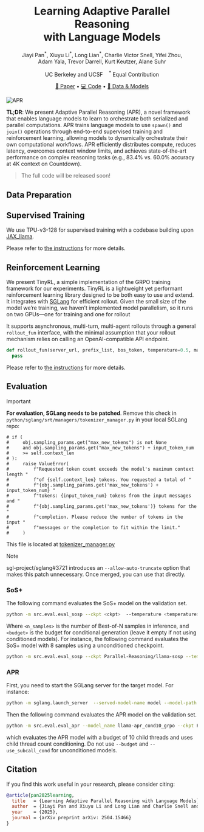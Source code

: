 <h1 align="center"> Learning Adaptive Parallel Reasoning <br> with Language Models </h1>

<p align="center">
  <a href="https://www.jiayipan.com/" style="text-decoration: none;">Jiayi Pan</a><sup>*</sup>,
  <a href="https://xiuyuli.com/" style="text-decoration: none;">Xiuyu Li</a><sup>*</sup>,
  <a href="https://tonylian.com/" style="text-decoration: none;">Long Lian</a><sup>*</sup>,
  <a href="https://sea-snell.github.io/" style="text-decoration: none;">Charlie Victor Snell</a>,
  <a href="https://yifeizhou02.github.io/" style="text-decoration: none;">Yifei Zhou</a>,<br>
  <a href="https://www.adamyala.org/" style="text-decoration: none;">Adam Yala</a>,
  <a href="https://people.eecs.berkeley.edu/~trevor/" style="text-decoration: none;">Trevor Darrell</a>,
  <a href="https://people.eecs.berkeley.edu/~keutzer/" style="text-decoration: none;">Kurt Keutzer</a>,
  <a href="https://www.alanesuhr.com/" style="text-decoration: none;">Alane Suhr</a>
</p>

<p align="center">
    UC Berkeley and UCSF &nbsp;&nbsp;&nbsp;<sup>*</sup> Equal Contribution
</p>

<p align="center">
<a href="https://arxiv.org/abs/2504.15466">📃 Paper</a>
•
<a href="https://github.com/Parallel-Reasoning/APR" >💻 Code</a>
•
<a href="https://huggingface.co/Parallel-Reasoning" >🤗 Data & Models</a>
</p>


![APR](./assets/apr.png)

**TL;DR**: 
We present Adaptive Parallel Reasoning (APR), a novel framework that enables language models to learn to orchestrate both serialized and parallel computations. APR trains language models to use `spawn()` and `join()` operations through end-to-end supervised training and reinforcement learning, allowing models to dynamically orchestrate their own computational workflows.
APR efficiently distributes compute, reduces latency, overcomes context window limits, and achieves state‑of‑the‑art performance on complex reasoning tasks (e.g., 83.4% vs. 60.0% accuracy at 4K context on Countdown).

> The full code will be released soon!
## Data Preparation

## Supervised Training
We use TPU-v3-128 for supervised training with a codebase building upon [JAX_llama](https://github.com/Sea-Snell/JAX_llama). 

Please refer to [the instructions](supervised-jax/README.md) for more details.

## Reinforcement Learning
We present TinyRL, a simple implementation of the GRPO training framework for our experiments. TinyRL is a lightweight yet performant reinforcement learning library designed to be both easy to use and extend. It integrates with [SGLang](https://github.com/sgl-project/sglang) for efficient rollout. Given the small size of the model we’re training, we haven’t implemented model parallelism, so it runs on two GPUs—one for training and one for rollout

It supports asynchronous, multi-turn, multi-agent rollouts through a general `rollout_fun` interface, with the minimal assumption that your rollout mechanism relies on calling an OpenAI-compatible API endpoint. 
```python
def rollout_fun(server_url, prefix_list, bos_token, temperature=0.5, max_workers=32):
  pass
```

Please refer to [the instructions](tinyrl/README.md) for more details.

## Evaluation

> [!IMPORTANT]
> **For evaluation, SGLang needs to be patched**.
> Remove this check in `python/sglang/srt/managers/tokenizer_manager.py` in your local SGLang repo:
> ```
> # if (
> #     obj.sampling_params.get("max_new_tokens") is not None
> #     and obj.sampling_params.get("max_new_tokens") + input_token_num
> #     >= self.context_len
> # ):
> #     raise ValueError(
> #         f"Requested token count exceeds the model's maximum context length "
> #         f"of {self.context_len} tokens. You requested a total of "
> #         f"{obj.sampling_params.get('max_new_tokens') + input_token_num} "
> #         f"tokens: {input_token_num} tokens from the input messages and "
> #         f"{obj.sampling_params.get('max_new_tokens')} tokens for the "
> #         f"completion. Please reduce the number of tokens in the input "
> #         f"messages or the completion to fit within the limit."
> #     )
> ```
> 
> This file is located at [tokenizer_manager.py](https://github.com/sgl-project/sglang/blob/45205d88a08606d5875476fbbbc76815a5107edd/python/sglang/srt/managers/tokenizer_manager.py#L350)

> [!Note]
> sgl-project/sglang#3721 introduces an `--allow-auto-truncate` option that makes this patch unnecessary. Once merged, you can use that directly.

### SoS+

The following command evaluates the SoS+ model on the validation set.
```bash
python -m src.eval.eval_sosp --ckpt <ckpt>  --temperature <temperature> --batch_size 256 --gens 1 --output_dir <output_dir> --num_gpus 8 --n_samples <n_samples> --budget <budget>
```
Where `<n_samples>` is the number of Best-of-N samples in inference, and `<budget>` is the budget for conditional generation (leave it empty if not using conditioned models). For instance, the following command evaluates the SoS+ model with 8 samples using a unconditioned checkpoint.
```bash
python -m src.eval.eval_sosp --ckpt Parallel-Reasoning/llama-sosp --temperature 1.0 --batch_size 256 --gens 1 --output_dir results/llama-sosp/ --num_gpus 8 --n_samples 8
```

### APR

First, you need to start the SGLang server for the target model. For instance:
```bash
python -m sglang.launch_server  --served-model-name model --model-path Parallel-Reasoning/llama-apr_cond10_grpo --port 2346 --dp-size 8
```

Then the following command evaluates the APR model on the validation set.
```bash
python -m src.eval.eval_apr --model_name llama-apr_cond10_grpo --ckpt Parallel-Reasoning/llama-apr_cond10_grpo --temperature 1.0 --budget 10 --use_subcall_cond
```
which evaluates the APR model with a budget of 10 child threads and uses child thread count conditioning. Do not use `--budget` and `--use_subcall_cond` for unconditioned models.


## Citation
If you find this work useful in your research, please consider citing:

```bibtex
@article{pan2025learning,
  title   = {Learning Adaptive Parallel Reasoning with Language Models},
  author  = {Jiayi Pan and Xiuyu Li and Long Lian and Charlie Snell and Yifei Zhou and Adam Yala and Trevor Darrell and Kurt Keutzer and Alane Suhr},
  year    = {2025},
  journal = {arXiv preprint arXiv: 2504.15466}
}
```
